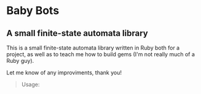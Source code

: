 Baby Bots
=========

A small finite-state automata library
-------------------------------------

This is a small finite-state automata library written in Ruby both for a
project, as well as to teach me how to build gems (I'm not really much of
a Ruby guy).

Let me know of any improviments, thank you!

> Usage:
> <gem install baby_bots>